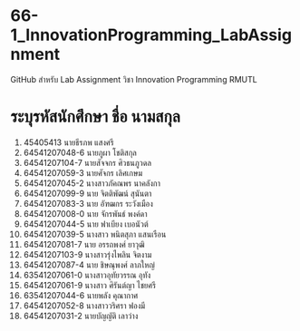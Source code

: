 # 66-1_InnovationProgramming_LabAssignment
GitHub สำหรับ Lab Assignment วิชา Innovation Programming RMUTL
# ระบุรหัสนักศึกษา ชื่อ นามสกุล
1. 45405413 นายธีรภพ แสงศรี
2. 64541207048-6 นายภูผา โชติสกุล
3. 64541207104-7 นายสัจจกร ศิวธนภูวดล
4. 64541207059-3 นายศัจกร เลิศเกษม
4. 64541207045-2 นางสาวภัคณพร  นาคลังกา
5. 64541207099-9 นาย จิตติพัฒน์ สุนันตา
14. 64541207083-3 นาย อัฑฒกร ระวังเมือง
15. 64541207008-0 นาย จักรพันธ์  พงค์ดา
16. 64541207044-5 นาย ฟาเบียง เบอนัวต์
23. 64541207039-5 นางสาว พนิตสุภา  แสนเรือน
6. 64541207081-7 นาย อรรถพงศ์ ยาวุฒิ
20. 64541207103-9 นางสาวรุ่งไพลิน จิตงาม
18. 64541207087-4 นาย ชิษณุพงศ์ ลาภใหญ่
19. 63541207061-0 นางสาวอุทัยวรรณ อุทัง
26. 64541207061-9 นางสาว ศิรันต์ญา ไชยศรี
27. 63541207044-6 นายพลัง คุณากาศ
29. 64541207052-8 นางสาววริศรา ฟองมี
30. 64541207031-2 นายบัญญัติ เลาว่าง